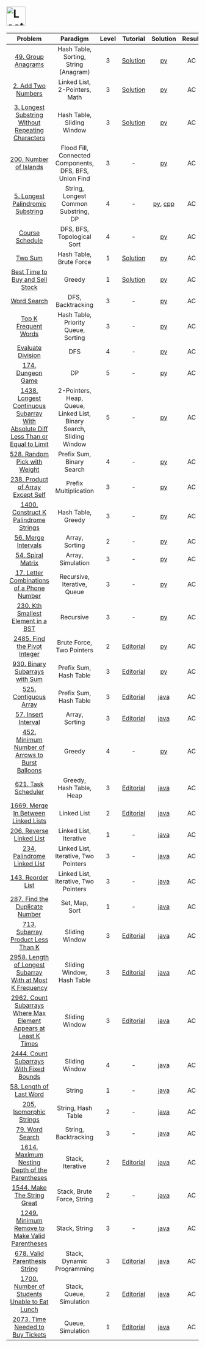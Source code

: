 # [<img align="center" height="50" src="https://assets.leetcode.com/static_assets/public/webpack_bundles/images/logo-dark.e99485d9b.svg" alt="LeetCode Home">](https://leetcode.com/)

|                                                                                            Problem                                                                                            |                              Paradigm                               | Level |                                                    Tutorial                                                     |                                          Solution                                          | Result |
| :-------------------------------------------------------------------------------------------------------------------------------------------------------------------------------------------: | :-----------------------------------------------------------------: | :---: | :-------------------------------------------------------------------------------------------------------------: | :----------------------------------------------------------------------------------------: | :----: |
|                                                              [49. Group Anagrams](https://leetcode.com/problems/group-anagrams/)                                                              |                Hash Table, Sorting, String (Anagram)                |   3   |                       [Solution](https://leetcode.com/problems/group-anagrams/solution/)                        |                                [py](./49_Group_Anagrams.py)                                |   AC   |
|                                                             [2. Add Two Numbers](https://leetcode.com/problems/add-two-numbers/)                                                              |                    Linked List, 2-Pointers, Math                    |   3   |                       [Solution](https://leetcode.com/problems/add-two-numbers/solution/)                       |                                [py](./2_Add_Two_Numbers.py)                                |   AC   |
|                              [3. Longest Substring Without Repeating Characters](https://leetcode.com/problems/longest-substring-without-repeating-characters/)                               |                     Hash Table, Sliding Window                      |   3   |       [Solution](https://leetcode.com/problems/longest-substring-without-repeating-characters/solution/)        |                 [py](/3_Longest_Substring_Without_Repeating_Characters.py)                 |   AC   |
|                                                          [200. Number of Islands](https://leetcode.com/problems/number-of-islands/)                                                           |       Flood Fill, Connected Components, DFS, BFS, Union Find        |   3   |                                                        -                                                        |                              [py](./200_Number_of_Islands.py)                              |   AC   |
|                                               [5. Longest Palindromic Substring](https://leetcode.com/problems/longest-palindromic-substring/)                                                |                String, Longest Common Substring, DP                 |   4   |                                                        -                                                        |  [py](./5_Longest_Palindromic_Substring.py), [cpp](./5_Longest_Palindromic_Substring.cpp)  |   AC   |
|                                                               [Course Schedule](https://leetcode.com/problems/course-schedule/)                                                               |                     DFS, BFS, Topological Sort                      |   4   |                                                        -                                                        |                                 [py](./Course_Schedule.py)                                 |   AC   |
|                                                                       [Two Sum](https://leetcode.com/problems/two-sum/)                                                                       |                       Hash Table, Brute Force                       |   1   |                           [Solution](https://leetcode.com/problems/two-sum/solution/)                           |                                     [py](./Two_Sum.py)                                     |   AC   |
|                                               [Best Time to Buy and Sell Stock](https://leetcode.com/problems/best-time-to-buy-and-sell-stock/)                                               |                               Greedy                                |   1   |               [Solution](https://leetcode.com/problems/best-time-to-buy-and-sell-stock/solution/)               |                         [py](./Best_Time_to_Buy_and_Sell_Stock.py)                         |   AC   |
|                                                                   [Word Search](https://leetcode.com/problems/word-search/)                                                                   |                          DFS, Backtracking                          |   3   |                                                        -                                                        |                                   [py](./Word_Search.py)                                   |   AC   |
|                                                          [Top K Frequent Words](https://leetcode.com/problems/top-k-frequent-words/)                                                          |                 Hash Table, Priority Queue, Sorting                 |   3   |                                                        -                                                        |                              [py](./Top_K_Frequent_Words.py)                               |   AC   |
|                                                             [Evaluate Division](https://leetcode.com/problems/evaluate-division/)                                                             |                                 DFS                                 |   4   |                                                        -                                                        |                                [py](./Evaluate_Division.py)                                |   AC   |
|                                                               [174. Dungeon Game](https://leetcode.com/problems/dungeon-game/)                                                                |                                 DP                                  |   5   |                                                        -                                                        |                                [py](./174_Dungeon_Game.py)                                 |   AC   |
| [1438. Longest Continuous Subarray With Absolute Diff Less Than or Equal to Limit](https://leetcode.com/problems/longest-continuous-subarray-with-absolute-diff-less-than-or-equal-to-limit/) | 2-Pointers, Heap, Queue, Linked List, Binary Search, Sliding Window |   5   |                                                        -                                                        | [py](./1438_Longest_Continuous_Subarray_With_Absolute_Diff_Less_Than_or_Equal_to_Limit.py) |   AC   |
|                                                    [528. Random Pick with Weight](https://leetcode.com/problems/random-pick-with-weight/)                                                     |                      Prefix Sum, Binary Search                      |   4   |                                                        -                                                        |                           [py](./528_Random_Pick_with_Weight.py)                           |   AC   |
|                                               [238. Product of Array Except Self](https://leetcode.com/problems/product-of-array-except-self/)                                                |                        Prefix Multiplication                        |   3   |                                                        -                                                        |                        [py](./238_Product_of_Array_Except_Self.py)                         |   AC   |
|                                             [1400. Construct K Palindrome Strings](https://leetcode.com/problems/construct-k-palindrome-strings/)                                             |                         Hash Table, Greedy                          |   3   |                                                        -                                                        |                       [py](./1400_Construct_K_Palindrome_Strings.py)                       |   AC   |
|                                                             [56. Merge Intervals](https://leetcode.com/problems/merge-intervals/)                                                             |                           Array, Sorting                            |   2   |                                                        -                                                        |                               [py](./56_Merge_Intervals.py)                                |   AC   |
|                                                               [54. Spiral Matrix](https://leetcode.com/problems/spiral-matrix/)                                                               |                          Array, Simulation                          |   3   |                                                        -                                                        |                                [py](./54_Spiral_Matrix.py)                                 |   AC   |
|                                       [17. Letter Combinations of a Phone Number](https://leetcode.com/problems/letter-combinations-of-a-phone-number/)                                       |                     Recursive, Iterative, Queue                     |   3   |                                                        -                                                        |                    [py](./17_Letter_Combinations_of_a_Phone_Number.py)                     |   AC   |
|                                              [230. Kth Smallest Element in a BST](https://leetcode.com/problems/kth-smallest-element-in-a-bst/)                                               |                              Recursive                              |   3   |                                                        -                                                        |                        [py](./230_Kth_Smallest_Element_in_a_BST.py)                        |   AC   |
|                                                     [2485. Find the Pivot Integer](https://leetcode.com/problems/find-the-pivot-integer/)                                                     |                      Brute Force, Two Pointers                      |   2   |                  [Editorial](https://leetcode.com/problems/find-the-pivot-integer/editorial/)                   |                           [py](./2485_Find_the_Pivot_Integer.py)                           |   AC   |
|                                                  [930. Binary Subarrays with Sum](https://leetcode.com/problems/binary-subarrays-with-sum/)                                                   |                       Prefix Sum, Hash Table                        |   3   |                 [Editorial](https://leetcode.com/problems/binary-subarrays-with-sum/editorial/)                 |                          [py](./930_Binary_Subarrays_with_Sum.py)                          |   AC   |
|                                                           [525. Contiguous Array](https://leetcode.com/problems/contiguous-array/)                                                            |                       Prefix Sum, Hash Table                        |   3   |                     [Editorial](https://leetcode.com/problems/contiguous-array/editorial/)                      |                            [java](./525_Contiguous_Array.java)                             |   AC   |
|                                                             [57. Insert Interval](https://leetcode.com/problems/insert-interval/)                                                             |                           Array, Sorting                            |   3   |                      [Editorial](https://leetcode.com/problems/insert-interval/editorial/)                      |                             [java](./57_Insert_Interval.java)                              |   AC   |
|                                 [452. Minimum Number of Arrows to Burst Balloons](https://leetcode.com/problems/minimum-number-of-arrows-to-burst-balloons/)                                  |                               Greedy                                |   4   |                                                        -                                                        |                 [py](./452_Minimum_Number_of_Arrows_to_Burst_Balloons.py)                  |   AC   |
|                                                             [621. Task Scheduler](https://leetcode.com/problems/task-scheduler/)                                                              |                      Greedy, Hash Table, Heap                       |   3   |                      [Editorial](https://leetcode.com/problems/task-scheduler/editorial/)                       |                             [java](./621_Task_Scheduler.java)                              |   AC   |
|                                              [1669. Merge In Between Linked Lists](https://leetcode.com/problems/merge-in-between-linked-lists/)                                              |                             Linked List                             |   2   |               [Editorial](https://leetcode.com/problems/merge-in-between-linked-lists/editorial/)               |                     [java](./1669_Merge_in_Between_Linked_Lists.java)                      |   AC   |
|                                                        [206. Reverse Linked List](https://leetcode.com/problems/reverse-linked-list/)                                                         |                       Linked List, Iterative                        |   1   |                                                        -                                                        |                           [java](./206_Reverse_Linked_List.java)                           |   AC   |
|                                                     [234. Palindrome Linked List](https://leetcode.com/problems/palindrome-linked-list/)                                                      |                Linked List, Iterative, Two Pointers                 |   3   |                                                        -                                                        |                         [java](./234_Palindrome_Linked_List.java)                          |   AC   |
|                                                               [143. Reorder List](https://leetcode.com/problems/reorder-list/)                                                                |                Linked List, Iterative, Two Pointers                 |   3   |                                                        -                                                        |                              [java](./143_Reorder_List.java)                               |   AC   |
|                                                  [287. Find the Duplicate Number](https://leetcode.com/problems/find-the-duplicate-number/)                                                   |                           Set, Map, Sort                            |   1   |                                                        -                                                        |                        [java](./287_Find_the_Duplicate_Number.java)                        |   AC   |
|                                               [713. Subarray Product Less Than K](https://leetcode.com/problems/subarray-product-less-than-k/)                                                |                           Sliding Window                            |   3   |               [Editorial](https://leetcode.com/problems/subarray-product-less-than-k/editorial/)                |                      [java](./713_Subarray_Product_Less_Than_K.java)                       |   AC   |
|                        [2958. Length of Longest Subarray With at Most K Frequency](https://leetcode.com/problems/length-of-longest-subarray-with-at-most-k-frequency/)                        |                     Sliding Window, Hash Table                      |   3   |    [Editorial](https://leetcode.com/problems/length-of-longest-subarray-with-at-most-k-frequency/editorial)     |          [java](./2958_Length_of_Longest_Subarray_With_at_Most_K_Frequency.java)           |   AC   |
|                 [2962. Count Subarrays Where Max Element Appears at Least K Times](https://leetcode.com/problems/count-subarrays-where-max-element-appears-at-least-k-times/)                 |                           Sliding Window                            |   3   | [Editorial](https://leetcode.com/problems/count-subarrays-where-max-element-appears-at-least-k-times/editorial) |       [java](./2962_Count_Subarrays_Where_Max_Element_Appears_at_Least_K_Times.java)       |   AC   |
|                                          [2444. Count Subarrays With Fixed Bounds](https://leetcode.com/problems/count-subarrays-with-fixed-bounds/)                                          |                           Sliding Window                            |   4   |                                                        -                                                        |                   [java](./2444_Count_Subarrays_With_Fixed_Bounds.java)                    |   AC   |
|                                                         [58. Length of Last Word](https://leetcode.com/problems/length-of-last-word/)                                                         |                               String                                |   1   |                                                        -                                                        |                           [java](./58_Length_of_Last_Word.java)                            |   AC   |
|                                                         [205. Isomorphic Strings](https://leetcode.com/problems/isomorphic-strings/)                                                          |                         String, Hash Table                          |   2   |                                                        -                                                        |                           [java](./205_Isomorphic_Strings.java)                            |   AC   |
|                                                                 [79. Word Search](https://leetcode.com/problems/word-search/)                                                                 |                        String, Backtracking                         |   3   |                                                        -                                                        |                               [java](./79_Word_Search.java)                                |   AC   |
|                                   [1614. Maximum Nesting Depth of the Parentheses](https://leetcode.com/problems/maximum-nesting-depth-of-the-parentheses/)                                   |                          Stack, Iterative                           |   2   |         [Editorial](https://leetcode.com/problems/maximum-nesting-depth-of-the-parentheses/editorial/)          |                [java](./1614_Maximum_Nesting_Depth_of_the_Parentheses.java)                |   AC   |
|                                                      [1544. Make The String Great](https://leetcode.com/problems/make-the-string-great/)                                                      |                     Stack, Brute Force, String                      |   2   |                                                        -                                                        |                         [java](./1544_Make_The_String_Great.java)                          |   AC   |
|                                   [1249. Minimum Remove to Make Valid Parentheses](https://leetcode.com/problems/minimum-remove-to-make-valid-parentheses/)                                   |                            Stack, String                            |   3   |                                                        -                                                        |                [java](./1249_Minimum_Remove_to_Make_Valid_Parentheses.java)                |   AC   |
|                                                   [678. Valid Parenthesis String](https://leetcode.com/problems/valid-parenthesis-string/)                                                    |                     Stack, Dynamic Programming                      |   3   |                 [Editorial](https://leetcode.com/problems/valid-parenthesis-string/editorial/)                  |                        [java](./678_Valid_Parenthesis_String.java)                         |   AC   |
|                                     [1700. Number of Students Unable to Eat Lunch](https://leetcode.com/problems/number-of-students-unable-to-eat-lunch/)                                     |                      Stack, Queue, Simulation                       |   2   |          [Editorial](https://leetcode.com/problems/number-of-students-unable-to-eat-lunch/editorial/)           |                 [java](./1700_Number_of_Students_Unable_to_Eat_Lunch.java)                 |   AC   |
|                                                 [2073. Time Needed to Buy Tickets](https://leetcode.com/problems/time-needed-to-buy-tickets/)                                                 |                          Queue, Simulation                          |   1   |                [Editorial](https://leetcode.com/problems/time-needed-to-buy-tickets/editorial/)                 |                       [java](./2073_Time_Needed_to_Buy_Tickets.java)                       |   AC   |
